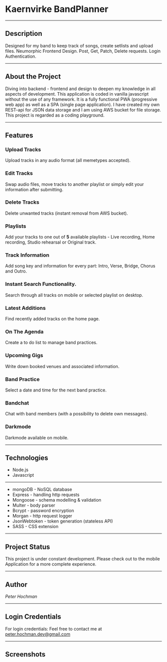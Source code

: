 # Kaernvirke BandPlanner
____________________________________________________________________________________________________________________________________________________________________

## Description
Designed for my band to keep track of songs, create setlists and upload files. Neumorphic Frontend Design. Post, Get, Patch, Delete requests. Login Authentication.
____________________________________________________________________________________________________________________________________________________________________

## About the Project
Diving into backend - frontend and design to deepen my knowledge in all aspects of development. This application is coded in vanilla javascript without the use of any framework. It is a fully functional PWA (progressive web app) as well as a SPA (single page application). I have created my own REST-api for JSON data storage and I am using AWS bucket for file storage. This project is regarded as a coding playground.
____________________________________________________________________________________________________________________________________________________________________

## Features
### Upload Tracks
Upload tracks in any audio format (all memetypes accepted).
### Edit Tracks 
Swap audio files, move tracks to another playlist or simply edit your information after submitting. 
### Delete Tracks
Delete unwanted tracks (instant removal from AWS bucket).
### Playlists
Add your tracks to one out of **5** available playlists - Live recording, Home recording, Studio rehearsal or Original track.
### Track Information
Add song key and information for every part: Intro, Verse, Bridge, Chorus and Outro.
### Instant Search Functionality.
Search through all tracks on mobile or selected playlist on desktop. 
### Latest Additions
Find recently added tracks on the home page. 
### On The Agenda
Create a to do list to manage band practices.
### Upcoming Gigs
Write down booked venues and associated information.
### Band Practice
Select a date and time for the next band practice. 
### Bandchat
Chat with band members (with a possibility to delete own messages).
### Darkmode
Darkmode available on mobile.
____________________________________________________________________________________________________________________________________________________________________

## Technologies

- Node.js
- Javascript
____________

- mongoDB - NoSQL database
- Express - handling http requests
- Mongoose - schema modelling & validation
- Multer - body parser
- Bcrypt - password encryption
- Morgan - http request logger
- JsonWebtoken - token generation (stateless API)
- SASS - CSS extension
____________________________________________________________________________________________________________________________________________________________________

## Project Status
This project is under constant development.
Please check out to the mobile Application for a more complete experience.
____________________________________________________________________________________________________________________________________________________________________

## Author
*Peter Hochman*
____________________________________________________________________________________________________________________________________________________________________

## Login Credentials
For login credentials: Feel free to contact me at peter.hochman.dev@gmail.com
____________________________________________________________________________________________________________________________________________________________________

## Screenshots


